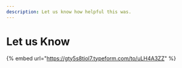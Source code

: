 ```yaml
---
description: Let us know how helpful this was.
---
```


# Let us Know

{% embed url="https://gty5s8tiol7.typeform.com/to/uLH4A3ZZ" %}



